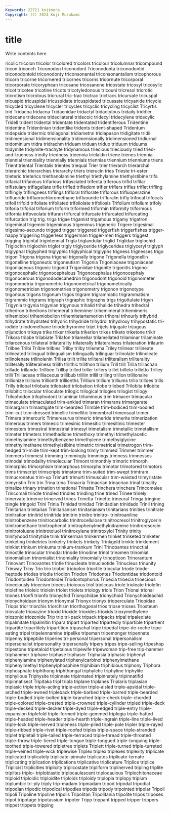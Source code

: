 ```yaml
---
Keywords: 22721 kojimura
Copyright: (C) 2024 Koji Murakami
---
```


# title

Write contents here.



ricolic tricolon tricolor tricolored tricolors tricolour tricolumnar
tricompound tricon triconch Triconodon triconodont Triconodonta triconodontid triconodontoid triconodonty triconsonantal
triconsonantalism tricophorous tricorn tricorne tricornered tricornes tricorns tricornute tricorporal tricorporate
tricoryphean tricosane tricosanone tricostate tricosyl tricosylic tricot tricotee tricotine tricots
tricotyledonous tricouni tricresol tricrotic tricrotism tricrotous tricrural tric-trac trictrac trictracs
tricurvate tricuspal tricuspid tricuspidal tricuspidate tricuspidated tricussate tricyanide tricycle tricycled
tricyclene tricycler tricycles tricyclic tricycling tricyclist Tricyrtis trid Tridacna tridacna
Tridacnidae tridactyl tridactylous tridaily triddler tridecane tridecene tridecilateral tridecoic tridecyl
tridecylene tridecylic Tridell trident tridental tridentate tridentated tridentiferous Tridentine tridentine
Tridentinian tridentlike tridents trident-shaped Tridentum tridepside tridermic tridiagonal tridiametral tridiapason
tridigitate tridii tridimensional tridimensionality tridimensionally tridimensioned tridiurnal tridominium tridra tridrachm
triduam triduan triduo triduum triduums tridymite tridymite-trachyte tridynamous triecious trieciously
tried tried-and-trueness triedly triedness trieennia trielaidin triene trienes triennia triennial
trienniality triennially triennials triennias triennium trienniums triens Trient triental Trientalis
trientes triequal Trier trier trierarch trierarchal trierarchic trierarchies trierarchy triers
trierucin tries Trieste tri-ester trieteric trieterics triethanolamine triethyl triethylamine triethylstibine
trifa trifacial trifanious trifarious trifasciated trifecta triferous trifid trifilar trifistulary
triflagellate trifle trifled trifledom trifler triflers trifles triflet trifling triflingly
triflingness triflings trifloral triflorate triflorous trifluoperazine trifluoride trifluorochloromethane trifluouride trifluralin
trifly trifocal trifocals trifoil trifold trifoliate trifoliated trifoliolate trifoliosis Trifolium
trifolium trifoly triforia triforial triforium triform triformed triformin triformity triformous
trifornia trifoveolate trifuran trifurcal trifurcate trifurcated trifurcating trifurcation trig trig.
triga trigae trigamist trigamous trigamy trigatron trigeminal trigemini trigeminous trigeminus
trigeneric Trigere trigesimal trigesimo-secundo trigged trigger triggered triggerfish triggerfishes trigger-happy
triggering triggerless triggerman trigger-men triggers triggest trigging trigintal trigintennial Trigla
triglandular triglid Triglidae triglochid Triglochin triglochin triglot trigly triglyceride triglycerides
triglyceryl triglyph triglyphal triglyphed triglyphic triglyphical triglyphs trigness trignesses trigo
trigon Trigona trigona trigonal trigonally trigone Trigonella trigonellin trigonelline trigoneutic
trigoneutism Trigonia Trigoniaceae trigoniacean trigoniaceous trigonic trigonid Trigoniidae trigonite trigonitis
trigono- trigonocephalic trigonocephalous Trigonocephalus trigonocephaly trigonocerous trigonododecahedron trigonodont trigonoid trigonometer
trigonometria trigonometric trigonometrical trigonometrically trigonometrician trigonometries trigonometry trigonon trigonotype trigonous
trigons trigonum trigos trigram trigrammatic trigrammatism trigrammic trigrams trigraph trigraphic
trigraphs trigs triguttulate trigyn Trigynia trigynia trigynian trigynous trihalid trihalide
trihedra trihedral trihedron trihedrons trihemeral trihemimer trihemimeral trihemimeris trihemiobol trihemiobolion
trihemitetartemorion trihoral trihourly trihybrid trihydrate trihydrated trihydric trihydride trihydrol trihydroxy
trihypostatic tri-iodide triiodomethane triiodothyronine trijet trijets trijugate trijugous trijunction trikaya
trike triker trikeria trikerion trikes triketo triketone trikir Trikora trilabe
trilabiate Trilafon trilamellar trilamellated trilaminar trilaminate trilarcenous trilateral trilaterality trilaterally
trilateralness trilateration trilaurin Trilbee Trilbi Trilbie trilbies Trilby trilby trilemma
Triley trilinear trilineate trilineated trilingual trilingualism trilingually trilinguar trilinolate trilinoleate
trilinolenate trilinolenin Trilisa trilit trilite triliteral triliteralism triliterality triliterally triliteralness
trilith trilithic trilithon trilium Trill trill Trilla trillachan trillado trillando
Trillbee Trillby trilled triller trillers trillet trilleto trilletto Trilley trilli
Trilliaceae trilliaceous trillibub trilliin trillil trilling trillion trillionaire trillionize trillions
trillionth trillionths Trillium trillium trilliums trillo trilloes trills Trilly trilobal
trilobate trilobated trilobation trilobe trilobed Trilobita trilobite trilobitic trilocular triloculate
trilogic trilogical trilogies trilogist trilogy Trilophodon trilophodont triluminar triluminous trim
trimacer trimacular trimaculate trimaculated trim-ankled trimaran trimarans trimargarate trimargarin trimastigate
trim-bearded Trimble trim-bodiced trim-bodied trim-cut trim-dressed trimellic trimellitic trimembral trimensual
trimer Trimera trimercuric Trimeresurus trimeric trimeride trimerite trimerization trimerous trimers
trimesic trimesinic trimesitic trimesitinic trimester trimesters trimestral trimestrial trimesyl trimetalism
trimetallic trimetallism trimeter trimeters trimethadione trimethoxy trimethyl trimethylacetic trimethylamine trimethylbenzene
trimethylene trimethylglycine trimethylmethane trimethylstibine trimetric trimetrical trimetrogon trim-hedged tri-mide trim-kept
trim-looking trimly trimmed Trimmer trimmer trimmers trimmest trimming trimmingly trimmings
trimness trimnesses trimodal trimodality trimolecular Trimont trimonthly trimoric trimorph trimorphic
trimorphism trimorphous trimorphs trimotor trimotored trimotors trims trimscript trimscripts trimstone
trim-suited trim-swept trimtram trimucronatus trim-up Trimurti trimurti trimuscular trim-waisted trimyristate
trimyristin Trin trin Trina trina Trinacria Trinacrian trinacrian trinal trinality
trinalize trinary trination trinational Trinatte Trinchera trinchera Trincomalee Trincomali trindle
trindled trindles trindling trine trined Trinee trinely trinervate trinerve trinerved
trines Trinetta Trinette trineural Tringa tringine tringle tringoid Trini Trinia
Trinidad trinidad Trinidadian trinidado Trinil trining Trinitarian trinitarian Trinitarianism trinitarianism
trinitarians trinities trinitrate trinitration trinitrid trinitride trinitrin trinitro trinitro- trinitroaniline
trinitrobenzene trinitrocarbolic trinitrocellulose trinitrocresol trinitroglycerin trinitromethane trinitrophenol trinitrophenylmethylnitramine trinitroresorcin trinitrotoluene
trinitrotoluol trinitroxylene trinitroxylol Trinity trinity trinityhood trinitytide trink trinkerman trinkermen
trinket trinketed trinketer trinketing trinketries trinketry trinkets trinkety Trinkgeld trinkle
trinklement trinklet trinkum trinkums trinkum-trankum Trinl Trinobantes trinoctial trinoctile trinocular
trinodal trinode trinodine trinol trinomen trinomial trinomialism trinomialist trinomiality trinomially
trinopticon Trinorantum Trinovant Trinovantes trintle trinucleate trinucleotide Trinucleus trinunity Trinway
Triny Trio trio triobol triobolon trioctile triocular triode triode-heptode triodes
triodia triodion Triodon Triodontes Triodontidae triodontoid Triodontoidea Triodontoidei Triodontophorus Trioecia
trioecia trioecious trioeciously trioecism trioecs trioicous triol triolcous triole trioleate
triolefin triolefine trioleic triolein triolet triolets triology triols Trion Trional
trional triones trionfi trionfo trionychid Trionychidae trionychoid Trionychoideachid trionychoidean trionym
trionymal Trionyx trionyx trioperculate Triopidae Triops trior triorchis triorchism triorthogonal
trios triose trioses Triosteum triovulate trioxazine trioxid trioxide trioxides trioxids
trioxymethylene triozonid triozonide Trip trip tri-pack tripack tripacks tripal tripaleolate
tripalmitate tripalmitin tripara tripart triparted tripartedly tripartible tripartient tripartite tripartitely
tripartition tripaschal tripe tripedal tripe-de-roche tripe-eating tripel tripelennamine tripelike tripeman
tripemonger tripennate tripenny tripeptide triperies tri-personal tripersonal tripersonalism tripersonalist tripersonality
tripersonally tripery tripes tripe-selling tripeshop tripestone tripetaloid tripetalous tripewife tripewoman
trip-free trip-hammer triphammer triphane triphase triphaser Triphasia triphasic triphenyl triphenylamine
triphenylated triphenylcarbinol triphenylmethane triphenylmethyl triphenylphosphine triphibian triphibious triphony Triphora triphosphate
triphthong triphthongal triphyletic triphyline triphylite triphyllous Triphysite tripinnate tripinnated tripinnately
tripinnatifid tripinnatisect Tripitaka tripl tripla triplane triplanes Triplaris triplasian triplasic
triple triple-acting triple-action triple-aisled triple-apsidal triple-arched triple-awned tripleback triple-barbed triple-barred
triple-bearded triple-bodied triple-bolted triple-branched triple-check triple-chorded triple-colored triple-crested triple-crowned triple-cylinder
tripled triple-deck triple-decked triple-decker triple-dyed triple-edged triple-entry triple-expansion triplefold triple-formed
triple-gemmed triplegia triple-hatted triple-headed triple-header triple-hearth triple-ingrain triple-line triple-lived triple-lock
triple-nerved tripleness triple-piled triple-pole tripler triple-rayed triple-ribbed triple-rivet triple-roofed triples
triple-space triple-stranded triplet tripletail triple-tailed triple-terraced triple-thread triple-throated triple-throw triple-tiered
triple-tongue triple-tongued triple-tonguing triple-toothed triple-towered tripletree triplets Triplett triple-turned triple-turreted
triple-veined triple-wick triplewise Triplex triplex triplexes triplexity triplicate triplicated triplicately
triplicate-pinnate triplicates triplicate-ternate triplicating triplication triplications triplicative triplicature Triplice triplice
Triplicist triplicities triplicity triplicostate tripliform triplinerved tripling triplite triplites triplo-
triploblastic triplocaulescent triplocaulous Triplochitonaceae triploid triploidic triploidite triploids triploidy triplopia
triplopy triplum triplumbic tri-ply triply trip-madam tripmadam tripod tripodal tripodial
tripodian tripodic tripodical tripodies tripods tripody tripointed tripolar Tripoli tripoli
Tripoline tripoline tripolis Tripolitan Tripolitania tripolite tripos triposes tripot tripotage
tripotassium tripoter Tripp trippant tripped tripper trippers trippet trippets tripping

